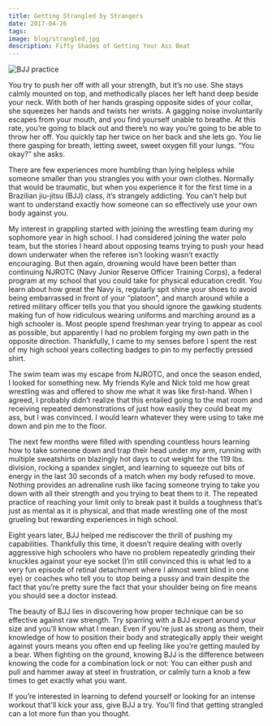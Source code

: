 ```yaml
---
title: Getting Strangled by Strangers
date: 2017-04-26
tags:
image: blog/strangled.jpg
description: Fifty Shades of Getting Your Ass Beat
---
```


![BJJ practice](blog/strangled.jpg)

You try to push her off with all your strength, but it’s no use. She stays calmly mounted on top, and methodically places her left hand deep beside your neck. With both of her hands grasping opposite sides of your collar, she squeezes her hands and twists her wrists. A gagging noise involuntarily escapes from your mouth, and you find yourself unable to breathe. At this rate, you’re going to black out and there’s no way you’re going to be able to throw her off. You quickly tap her twice on her back and she lets go. You lie there gasping for breath, letting sweet, sweet oxygen fill your lungs. “You okay?” she asks.

There are few experiences more humbling than lying helpless while someone smaller than you strangles you with your own clothes. Normally that would be traumatic, but when you experience it for the first time in a Brazilian jiu-jitsu (BJJ) class, it’s strangely addicting. You can’t help but want to understand exactly how someone can so effectively use your own body against you.

My interest in grappling started with joining the wrestling team during my sophomore year in high school. I had considered joining the water polo team, but the stories I heard about opposing teams trying to push your head down underwater when the referee isn’t looking wasn’t exactly encouraging. But then again, drowning would have been better than continuing NJROTC (Navy Junior Reserve Officer Training Corps), a federal program at my school that you could take for physical education credit. You learn about how great the Navy is, regularly spit shine your shoes to avoid being embarrassed in front of your “platoon”, and march around while a retired military officer tells you that you should ignore the gawking students making fun of how ridiculous wearing uniforms and marching around as a high schooler is. Most people spend freshman year trying to appear as cool as possible, but apparently I had no problem forging my own path in the opposite direction. Thankfully, I came to my senses before I spent the rest of my high school years collecting badges to pin to my perfectly pressed shirt.

The swim team was my escape from NJROTC, and once the season ended, I looked for something new. My friends Kyle and Nick told me how great wrestling was and offered to show me what it was like first-hand. When I agreed, I probably didn’t realize that this entailed going to the mat room and receiving repeated demonstrations of just how easily they could beat my ass, but I was convinced. I would learn whatever they were using to take me down and pin me to the floor.

The next few months were filled with spending countless hours learning how to take someone down and trap their head under my arm, running with multiple sweatshirts on blazingly hot days to cut weight for the 119 lbs. division, rocking a spandex singlet, and learning to squeeze out bits of energy in the last 30 seconds of a match when my body refused to move. Nothing provides an adrenaline rush like facing someone trying to take you down with all their strength and you trying to beat them to it. The repeated practice of reaching your limit only to break past it builds a toughness that’s just as mental as it is physical, and that made wrestling one of the most grueling but rewarding experiences in high school.

Eight years later, BJJ helped me rediscover the thrill of pushing my capabilities. Thankfully this time, it doesn’t require dealing with overly aggressive high schoolers who have no problem repeatedly grinding their knuckles against your eye socket (I’m still convinced this is what led to a very fun episode of retinal detachment where I almost went blind in one eye) or coaches who tell you to stop being a pussy and train despite the fact that you’re pretty sure the fact that your shoulder being on fire means you should see a doctor instead.

The beauty of BJJ lies in discovering how proper technique can be so effective against raw strength. Try sparring with a BJJ expert around your size and you’ll know what I mean. Even if you're just as strong as them, their knowledge of how to position their body and strategically apply their weight against yours means you often end up feeling like you’re getting mauled by a bear. When fighting on the ground, knowing BJJ is the difference between knowing the code for a combination lock or not: You can either push and pull and hammer away at steel in frustration, or calmly turn a knob a few times to get exactly what you want.

If you’re interested in learning to defend yourself or looking for an intense workout that'll kick your ass, give BJJ a try. You'll find that getting strangled can a lot more fun than you thought.
